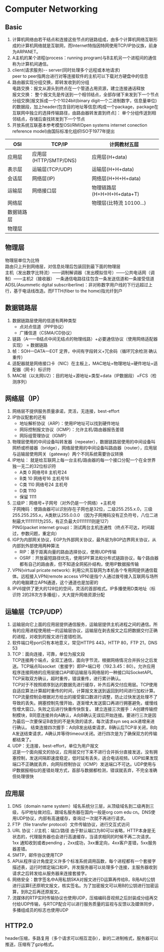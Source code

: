 # Computer Networking
## Basic
1. 计算机网络由若干结点和连接这些节点的链路组成，由多个计算机网络互联形成的计算机网络就是互联网，而Internet特指因特网使用TCP/IP协议族，前身为ARPANET。  
2. A主机的某个进程(process：running program)与B主机另一个进程间的通信称为计算机间通信。  
3. client(请求服务)-- server(同时处理多个远程或本地请求)  
   peer to peer指两台进行对等连接软件的主机可以下载对方硬盘中的信息
4. 路由器实现分组交换，即转发收到的分组  
电路交换：报文从源头到终点在一个管道占用资源，建立连接通话释放  
报文交换： 整个报文先是传送到一个相邻结点，全部存储下来发到下一个节点  
分组交换[报文拆成一个个1024bit(binary digit一个二进制数字，信息量单位)的数据段，加上header(包含目的地址等信息)构成一个package，package在互联网中独立的选择传输路径，由路由器转发直到终点]： 单个分组传送到相邻结点，存储后查找转发到下一个节点
5. 开放系统互联基本参考模型OSI/RM(Open systems internet conection reference model)由国际标准化组织ISO于1977年提出  
 
| OSI  | TCP/IP  |  计网教材五层 |
|---|---|---|
|  应用层 | 应用层(HTTP/SMTP/DNS)  |  应用层(H+data) |
|  表示层 | 运输层(TCP/UDP)  |  运输层(H+H+data) |
|  会话层 | 网络层(IP)  | 网络层(H+H+H+data)  |
|  运输层 | 网络接口层  |  物理链路层(H+H+H+H+data+T) |
| 网络层  |   | 物理层(比特流 10100...)  |
|  数据链路层 |   |   |
| 物理层  |   |   |  

## 物理层
物理层单位为比特  
路由只上升到网络层，对信息处理后包装回到最下面的物理层  
主机（发出数字比特流）——调制解调器（发出模拟信号）——公共电话网（调制）——主机2（接收器）
一条通信电路往往包含一条发送信道和一条接受信道  
ADSL(Asummetic dgital subscriberline)：非对称数字用户线的下行远超过上行，基于电话线改造。而FTTH(fiber to the home)指光纤到户

## 数据链路层
1. 数据链路层使用的信道有两种类型
   - 点对点信道（PPP协议）
   - 广播信道（CSMA/CD协议）
2. 链路（A——B结点中间无结点的物理线路）+必要通信协议（使用网络适配器实现） = 数据链路
3. 帧：SOH—DATA—EOT 定界，中间有字段转义+冗余码（循环冗余检测 确认重传）
4. 适配器就是网络接口卡（NIC）在主板上，MAC地址=物理地址=硬件地址=适配器（网卡）标识符
5. MAC帧（以太网U2）：目的地址+源地址+类型+data（IP数据段）+FCS（检测序列）

## 网络层（IP）
1. 网络层不提供服务质量承诺，灵活，无连接，best-effort  
2. IP协议配套的还有
   - 地址解析协议（ARP）：使用IP地址可以找到硬件地址
   - 网际控制报文协议（ICMP）：允许主机/路由器报告差错
   - 网际组管理协议（IGMP）
3. 物理层使用的中间设备叫转发器（repeater），数据链路层使用的中间设备叫网桥或桥接器（bridge），网络层使用的中间设备叫路由器（router），应用层与运输层使用网关（gateway）两个不同系统需要协议转换
4. IP地址： 就是给互联网上每一台主机/路由器的每一个接口分配一个在全世界独一无二的32位标识符  
    - A类 0 网络号8 主机号24
    - B类 10 网络号16 主机号16
    - C类 110 网络号24 主机号
    - D类 1110
    - 保留 1111  
5. 三级IP：网络号+子网号（对外仍是一个网络）+主机号  
子网掩码：使路由器可以识别存在子网也是32位，二级255.255.x.0，三级255.255.255.x，A类默认255.0.0.0  （因为子网掩码没有正负符号，八位二进制最大11111111为255，有正负最大01111111则是127）  
PING(packet internet group)：测试两台主机连通性（终点不可达，时间超过，参数问题，重定向）
6. IGP为内部网关协议，EGP为外部网关协议，最外层为BGP边界网关协议，从内部到外部使用两种算法
    - RIP：基于距离向量的路由选择协议，使用UDP传输
    - OSRF：开放最短路径优先，使用SPF算法和分布式链路协议，每个路由器都有自己的路由表，但不知道全网拓扑结构，使用IP数据报传输
7. VPN(virtual pricate network): 利用公共互联网为本机各个专用网提供通信载体。远程接入VPN(remote access VPN)是指个人通过拨号接入互联网与场所内的电脑建立APN通道，这个通道也是加密的
8. IPV6提供了更大的128位的空间，灵活的首部格式。IP多播使用D类地址（标识符 2的28次方多播组），大大提升网络资源分配

## 运输层（TCP/UDP）
1. 运输层向它上面的应用层提供通信服务，运输层提供主机进程之间的通信。所有的应用进程使用统一的运输层协议，运输层在剥去报文之后把数据交付正确的进程，对收到的报文进行差错检测。
2. 软件端口号port只有本地意义，常见HTTPS 443，HTTP 80，FTP 21，DNS 53
3. TCP：面向连接，可靠，单位为报文段   
TCP连接两个端点，全双工通信，面向字节流，根据网络情况合并拆分之后发送。TCP端点叫socket（套接字）即IP+端口号（192.3.45：80）。允许应用程序连接网络的应用层接口API即运输层与网络层的一种接口叫SocketAPI。TCP采取双方确认，超时重传，错误重传，进行累计确认。  
TCP对于不按照顺序到达的数据先进行缓存，补齐后再交付应用层。TCP使用自适应算法计算超时重传的时间，计算报文发送到返回到时间进行加权计算。TCP流量控制会根据对方给出的接受窗口数进行调整，防止过快发送处理不了导致的丢失。拥塞控制先慢开始，逐渐增大发送窗口再进行拥塞避免，缓慢线性增大窗口，失败之后进行快重传快恢复。
建立连接三次握手：A创建传输控制模块，B同意连接并向A确认，A向B确认无误后开始连接。要进行三次是因为最后一次要保证B收到的不是失效的请求，每次请求syn seq ack递增来进行确认。
结束连接四次握手：A向B发出结束请求，B确认后TCP半关闭，B向A发送结束请求，A确认并等待timeout关闭。进行四次是为了确保双方的传输都结束了。
4. UDP：无连接，best-effort，单位为用户报文  
这是一个面向报文的协议，应用层交付下来不进行合并拆分直接发送，没有拥塞控制，发送间隔即速度稳定，低时延有丢失，适合电话视频。UDP如果发现端口不正确就丢弃，向网际控制协议（ICMP）发送端口不可达。UDP使用与IP数据报相似的差错处理方式，首部与数据都检测，错误就丢弃，不完全准确但处理很快

## 应用层
1. DNS（domain name system）域名系统分三层，从顶级域名到二级再到三级，与IP地址做对应。跟域名服务器在国内一般是org com edu cn。DNS使用UDP协议，内部有高速缓存，查询过一次就不再进行请求。
2. FTP（file transfer protocol）文件传输协议，进行交互式访问
3. URL 协议：//主机：端口/路径 由于默认端口为80可以省略，HTTP本身是无状态的，代理服务器也会进行高速缓存，当请求相同的时候不再二次请求。1xx 通知收到或者pending ，2xx成功，3xx重定向，4xx客户差错，5xx服务器差错。
4. SMTP，邮件协议使用TCP
5. API从程序设计角度定义许多个标准系统调用函数，每个进程都有一个套接字描述表，运行时绑定端口和IP。并发服务器可以处理多个连接，主服务器收到请求之后转发给从服务器来连接套接字。
6. 网络安全：数字签名中A用私钥SKA对报文进行D运算再传给B，B用A的公钥进行运算E还原明文报文，核实签名。为了加密报文可以用B的公钥进行加密运算，到B之后再还原报文。
7. 流媒体的RTP实时传输协议也使用UDP，压缩编码音视频之后封装成分组再交付给UDP传输，与RTCP配合可以进行服务质量的监视与反馈以及媒体同步，多播组成员的标志也使用UDP

## HTTP2.0
header压缩，多路复用（多个请求可以相互混杂），新的二进制格式，服务器可以推送，压缩有了gzip格式。





  



